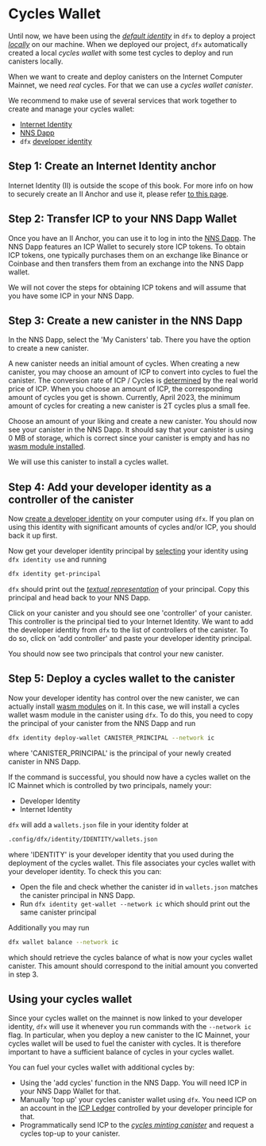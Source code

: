 # Cycles Wallet

Until now, we have been using the [_default identity_](/project-deployment/identities-and-pem-files.html#default-identity-in-dfx) in `dfx` to deploy a project [_locally_](/project-deployment/local-deployment.html) on our machine. When we deployed our project, `dfx` automatically created a local _cycles wallet_ with some test cycles to deploy and run canisters locally.

When we want to create and deploy canisters on the Internet Computer Mainnet, we need _real_ cycles. For that we can use a _cycles wallet canister_.

We recommend to make use of several services that work together to create and manage your cycles wallet:

- [Internet Identity](//identity.ic0.app)
- [NNS Dapp](//nns.ic0.app)
- `dfx` [developer identity](/project-deployment/identities-and-pem-files.html)

## Step 1: Create an Internet Identity anchor

Internet Identity (II) is outside the scope of this book. For more info on how to securely create an II Anchor and use it, please refer [to this page](https://internetcomputer.org/docs/current/tokenomics/identity-auth/auth-how-to#create-an-identity-anchor).

## Step 2: Transfer ICP to your NNS Dapp Wallet

Once you have an II Anchor, you can use it to log in into the [NNS Dapp](//nns.ic0.app). The NNS Dapp features an ICP Wallet to securely store ICP tokens. To obtain ICP tokens, one typically purchases them on an exchange like Binance or Coinbase and then transfers them from an exchange into the NNS Dapp wallet.

We will not cover the steps for obtaining ICP tokens and will assume that you have some ICP in your NNS Dapp.

## Step 3: Create a new canister in the NNS Dapp

In the NNS Dapp, select the 'My Canisters' tab. There you have the option to create a new canister.

A new canister needs an initial amount of cycles. When creating a new canister, you may choose an amount of ICP to convert into cycles to fuel the canister. The conversion rate of ICP / Cycles is [determined](/project-deployment/cycles-and-icp.html#converting-icp-into-cycles) by the real world price of ICP. When you choose an amount of ICP, the corresponding amount of cycles you get is shown. Currently, April 2023, the minimum amount of cycles for creating a new canister is 2T cycles plus a small fee.

Choose an amount of your liking and create a new canister. You should now see your canister in the NNS Dapp. It should say that your canister is using 0 MB of storage, which is correct since your canister is empty and has no [wasm module installed](/internet-computer-programming-concepts/actors/actor-to-canister.html#code-compiling-and-wasm-modules).

We will use this canister to install a cycles wallet.

## Step 4: Add your developer identity as a controller of the canister

Now [create a developer identity](/project-deployment/identities-and-pem-files.html) on your computer using `dfx`. If you plan on using this identity with significant amounts of cycles and/or ICP, you should back it up first.

Now get your developer identity principal by [selecting](/project-deployment/identities-and-pem-files.html#managing-identities) your identity using `dfx identity use` and running

```bash
dfx identity get-principal
```

`dfx` should print out the [_textual representation_](/internet-computer-programming-concepts/principals-and-authentication.html#principals-and-authentication) of your principal. Copy this principal and head back to your NNS Dapp.

Click on your canister and you should see one 'controller' of your canister. This controller is the principal tied to your Internet Identity. We want to add the developer identity from `dfx` to the list of controllers of the canister. To do so, click on 'add controller' and paste your developer identity principal.

You should now see two principals that control your new canister.

## Step 5: Deploy a cycles wallet to the canister

Now your developer identity has control over the new canister, we can actually install [wasm modules](/internet-computer-programming-concepts/actors/actor-to-canister.html#code-compiling-and-wasm-modules) on it. In this case, we will install a cycles wallet wasm module in the canister using `dfx`. To do this, you need to copy the principal of your canister from the NNS Dapp and run

```bash
dfx identity deploy-wallet CANISTER_PRINCIPAL --network ic
```

where 'CANISTER_PRINCIPAL' is the principal of your newly created canister in NNS Dapp.

If the command is successful, you should now have a cycles wallet on the IC Mainnet which is controlled by two principals, namely your:

- Developer Identity
- Internet Identity

`dfx` will add a `wallets.json` file in your identity folder at

```bash
.config/dfx/identity/IDENTITY/wallets.json
```

where 'IDENTITY' is your developer identity that you used during the deployment of the cycles wallet. This file associates your cycles wallet with your developer identity. To check this you can:

- Open the file and check whether the canister id in `wallets.json` matches the canister principal in NNS Dapp.
- Run `dfx identity get-wallet --network ic` which should print out the same canister principal

Additionally you may run

```bash
dfx wallet balance --network ic
```

which should retrieve the cycles balance of what is now your cycles wallet canister. This amount should correspond to the initial amount you converted in step 3.

## Using your cycles wallet

Since your cycles wallet on the mainnet is now linked to your developer identity, `dfx` will use it whenever you run commands with the `--network ic` flag. In particular, when you deploy a new canister to the IC Mainnet, your cycles wallet will be used to fuel the canister with cycles. It is therefore important to have a sufficient balance of cycles in your cycles wallet.

You can fuel your cycles wallet with additional cycles by:

- Using the 'add cycles' function in the NNS Dapp. You will need ICP in your NNS Dapp Wallet for that.
- Manually 'top up' your cycles canister wallet using `dfx`. You need ICP on an account in the [ICP Ledger](/common-internet-computer-canisters/ledger.html) controlled by your developer principle for that.
- Programmatically send ICP to the [_cycles minting canister_](/common-internet-computer-canisters/cycles-minting-canister.html) and request a cycles top-up to your canister.
